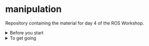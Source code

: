 # manipulation
Repository containing the material for day 4 of the ROS Workshop.

<details><summary>Before you start</summary>
<p>
  
#### Clone this repo in your */src* folder

```python
git clone "URL"
```

#### Set the name of your catkin workspace

```python
export CATKIN_WS=/"THE NAME OF YOUR CATKIN WORKSPACE"
```
#### Go to the manipulation folder

```python
cd ~/$CATKIN_WS
```
#### Execute dependencies.sh
```python
chmod 777 dependencies.sh
./dependencies.sh
```

</p>
</details>

<details><summary>To get going</summary>
<p>

#### Bring up the robot

```python
roslaunch husky_ur5_gazebo husky_ur5.launch

```
#### Allow for planning

```python
roslaunch husky_ur5_moveit_config moveit_planning_execution_gazebo.launch 

```
#### Set the Gazebo environment

```python
roslaunch apriltags_gazebo apriltag_spawn.launch

```

#### Find the tags

```python
roslaunch apriltags_gazebo tag_detection.launch 

```

</details>


